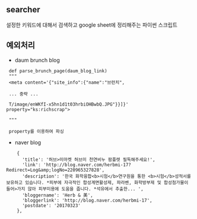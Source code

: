 searcher
--------

설정한 키워드에 대해서 검색하고 google sheet에 정리해주는 파이썬 스크립트


예외처리
--------

  - daum brunch blog
```
 def parse_brunch_page(daum_blog_link)
 """
 <meta content='{"site_info":{"name":"브런치",

 ... 중략 ...

 T/image/enWKfI-x5hn1d1t03hrbiOHBwbQ.JPG"}}]}' property="ks:richscrap">

 """

 property를 이용하여 파싱
```


  - naver blog
```
    {
      'title': '허브>미마켓 허브미 천연비누 팜플렛 필독해주세요!',
      'link': 'http://blog.naver.com/herbmi-17?Redirect=Log&amp;logNo=220965327828',
      'description': '한국 화학융합<b>시험</b>연구원을 통한 <b>시험</b>성적서를 보유하고 있습니다. *피부에 자극적인 합성계면활성제, 파라벤, 화학방부제 및 합성첨가물이 들어>가지 않아 피부미용에 도움을 줍니다. *석유에서 추출한... ',
      'bloggername': 'Herb & 美',
      'bloggerlink': 'http://blog.naver.com/herbmi-17',
      'postdate': '20170323'
    },
```
